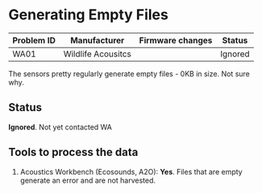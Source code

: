 # Generating Empty Files

|Problem ID | Manufacturer      | Firmware changes | Status              |
|-----------|-------------------|------------------|---------------------|
|WA01         |Wildlife Acousitcs |                  |   Ignored     |

The sensors pretty regularly generate empty files - 0KB in size. Not sure why.

## Status

**Ignored**. Not yet contacted WA

## Tools to process the data

1. Acoustics Workbench (Ecosounds, A2O): **Yes**. Files that are empty generate an error and are not 
harvested.